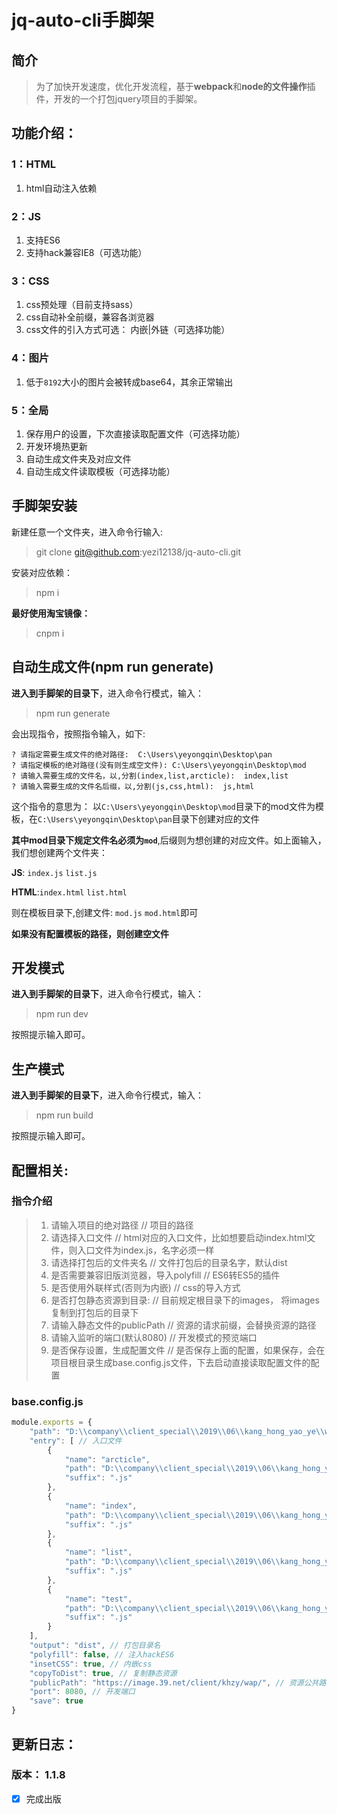 # jq-auto-cli手脚架



## 简介

> 为了加快开发速度，优化开发流程，基于**webpack**和**node的文件操作**插件，开发的一个打包jquery项目的手脚架。



## 功能介绍：

### 1：HTML

1. html自动注入依赖

### 2：JS

1. 支持ES6
2. 支持hack兼容IE8（可选功能）

### 3：CSS

1. css预处理（目前支持sass）
2. css自动补全前缀，兼容各浏览器
3. css文件的引入方式可选： 内嵌|外链（可选择功能）

### 4：图片

1. 低于`8192`大小的图片会被转成base64，其余正常输出

### 5：全局

1. 保存用户的设置，下次直接读取配置文件（可选择功能）
2. 开发环境热更新
3. 自动生成文件夹及对应文件
4. 自动生成文件读取模板（可选择功能）



## 手脚架安装

新建任意一个文件夹，进入命令行输入:

> git clone git@github.com:yezi12138/jq-auto-cli.git

安装对应依赖：

> npm i

**最好使用淘宝镜像：**

> cnpm i



## 自动生成文件(npm run generate)

**进入到手脚架的目录下**，进入命令行模式，输入：

> npm run generate



会出现指令，按照指令输入，如下: 

```
? 请指定需要生成文件的绝对路径:  C:\Users\yeyongqin\Desktop\pan
? 请指定模板的绝对路径(没有则生成空文件): C:\Users\yeyongqin\Desktop\mod
? 请输入需要生成的文件名，以,分割(index,list,arcticle):  index,list
? 请输入需要生成的文件名后缀，以,分割(js,css,html):  js,html
```

这个指令的意思为： 以`C:\Users\yeyongqin\Desktop\mod`目录下的mod文件为模板，在`C:\Users\yeyongqin\Desktop\pan`目录下创建对应的文件



**其中mod目录下规定文件名必须为`mod`**,后缀则为想创建的对应文件。如上面输入，我们想创建两个文件夹：

**JS**: `index.js` `list.js`

**HTML**:`index.html` `list.html `

则在模板目录下,创建文件: `mod.js`   `mod.html`即可

**如果没有配置模板的路径，则创建空文件**



## 开发模式

**进入到手脚架的目录下**，进入命令行模式，输入：

> npm run dev



按照提示输入即可。



## 生产模式

**进入到手脚架的目录下**，进入命令行模式，输入：

> npm run build



按照提示输入即可。



## 配置相关:

### 指令介绍

> 1. 请输入项目的绝对路径 // 项目的路径
> 2. 请选择入口文件 // html对应的入口文件，比如想要启动index.html文件，则入口文件为index.js，名字必须一样
> 3. 请选择打包后的文件夹名 // 文件打包后的目录名字，默认dist
> 4. 是否需要兼容旧版浏览器，导入polyfill // ES6转ES5的插件
> 5. 是否使用外联样式(否则为内嵌)  // css的导入方式
> 6. 是否打包静态资源到目录: // 目前规定根目录下的images， 将images复制到打包后的目录下
> 7. 请输入静态文件的publicPath // 资源的请求前缀，会替换资源的路径
> 8. 请输入监听的端口(默认8080) // 开发模式的预览端口
> 9. 是否保存设置，生成配置文件 // 是否保存上面的配置，如果保存，会在项目根目录生成base.config.js文件，下去启动直接读取配置文件的配置



### base.config.js

```javascript
module.exports = {
	"path": "D:\\company\\client_special\\2019\\06\\kang_hong_yao_ye\\wap",
	"entry": [ // 入口文件
		{
			"name": "arcticle",
			"path": "D:\\company\\client_special\\2019\\06\\kang_hong_yao_ye\\wap\\js\\arcticle.js",
			"suffix": ".js"
		},
		{
			"name": "index",
			"path": "D:\\company\\client_special\\2019\\06\\kang_hong_yao_ye\\wap\\js\\index.js",
			"suffix": ".js"
		},
		{
			"name": "list",
			"path": "D:\\company\\client_special\\2019\\06\\kang_hong_yao_ye\\wap\\js\\list.js",
			"suffix": ".js"
		},
		{
			"name": "test",
			"path": "D:\\company\\client_special\\2019\\06\\kang_hong_yao_ye\\wap\\js\\test.js",
			"suffix": ".js"
		}
	],
	"output": "dist", // 打包目录名
	"polyfill": false, // 注入hackES6
	"insetCSS": true, // 内嵌css
	"copyToDist": true, // 复制静态资源
	"publicPath": "https://image.39.net/client/khzy/wap/", // 资源公共路径
	"port": 8080, // 开发端口
	"save": true
}
```



## 更新日志：

### **版本： 1.1.8**

- [x] 完成出版
